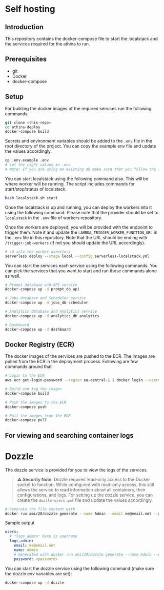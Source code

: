 # Self hosting

## Introduction
This repository contains the docker-compose file to start the localstack and the services required for the athina to run.

## Prerequisites
- git
- Docker
- docker-compose

## Setup
For building the docker images of the required services run the following commands.
    
```bash
git clone <this-repo>
cd athina-deploy
docker-compose build
```

Secrets and environment variables should be added to the `.env` file in the root directory of the project. You can copy the example env file and update the values accordingly. 

```bash
cp .env.example .env
# set the right values in .env
# Note: If you are using an existing db make sure that you follow the instructions in the .env file
```

You can start localstack using the following command also. This will be where worker will be running. The script includes commands for start/stop/status of localstack.

```bash
bash localstack.sh start
```

Once the localstack is up and running, you can deploy the workers into it using the following command. Please note that the provider should be set to `localstack` in the `.env` file of workers repository. 

Once the workers are deployed, you will be provided with the endpoint to trigger them. Note it and update the `LAMBDA_TRIGGER_WORKER_FUNCTION_URL` in the `.env` file in this repository. Note that the URL should be ending with `/trigger-job-workers` (if not you should update the URL accordingly).

```bash
# cd into the worker directory
serverless deploy --stage local --config serverless-localstack.yml
```

You can start the services each service using the following commands. You can pick the services that you want to start and run those commands alone as well.

```bash
# Prompt database and API service
docker-compose up -d prompt_db api

# Jobs database and Scheduler service
docker-compose up -d jobs_db scheduler

# Analytics database and Analytics service
docker-compose up -d analytics_db analytics

# Dashboard
docker-compose up -d dashboard
```

## Docker Registry (ECR)
The docker images of the services are pushed to the ECR. The images are pulled from the ECR in the deployment process. Following are few commands around that

```bash
# Login to the ECR
aws ecr get-login-password --region eu-central-1 | docker login --username AWS --password-stdin 867387325299.dkr.ecr.eu-central-1.amazonaws.com

# Build and tag the images
docker-compose build

# Push the images to the ECR
docker-compose push

# Pull the images from the ECR
docker-compose pull
```

## For viewing and searching container logs

# Dozzle
The dozzle service is provided for you to view the logs of the services. 

> ⚠️ **Security Note**: Dozzle requires read-only access to the Docker socket to function. 
> While configured with read-only access, this still allows the service to read information 
> about all containers, their configurations, and logs.
For setting up the dozzle service, you can create the `dozzle-users.yml` file and update the values accordingly.
```bash
# Generate the file content with
docker run amir20/dozzle generate --name Admin --email me@email.net --password secret logs_admin
```

Sample output
```yml
users:
  # "logs_admin" here is username
  logs_admin:
    email: me@email.net
    name: Admin
    # Generated with docker run amir20/dozzle generate --name Admin --email me@email.net --password secret admin
    password: <password>
```

You can start the dozzle service using the following command (make sure the dozzle env variables are set):

```bash
docker-compose up -d dozzle
```